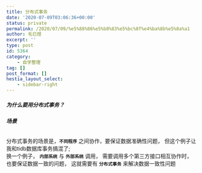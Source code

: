 ```yaml
---
title: 分布式事务
date: '2020-07-09T03:06:36+00:00'
status: private
permalink: /2020/07/09/%e5%88%86%e5%b8%83%e5%bc%8f%e4%ba%8b%e5%8a%a1
author: 毛巳煜
excerpt: ''
type: post
id: 5364
category:
    - 自学整理
tag: []
post_format: []
hestia_layout_select:
    - sidebar-right
---
```

##### **为什么要用分布式事务？**

###### **场景**

 分布式事务的场景是，**`不同程序`** 之间协作，要保证数据准确性问题， 但这个例子让我和tidb数据库事务搞混了;  
 换一个例子， **`内部系统`** 与 **`外部系统`** 调用， 需要调用多个第三方接口相互协作时， 也要保证数据一致的问题， 这就需要有 **`分布式事务`** 来解决数据一致性问题